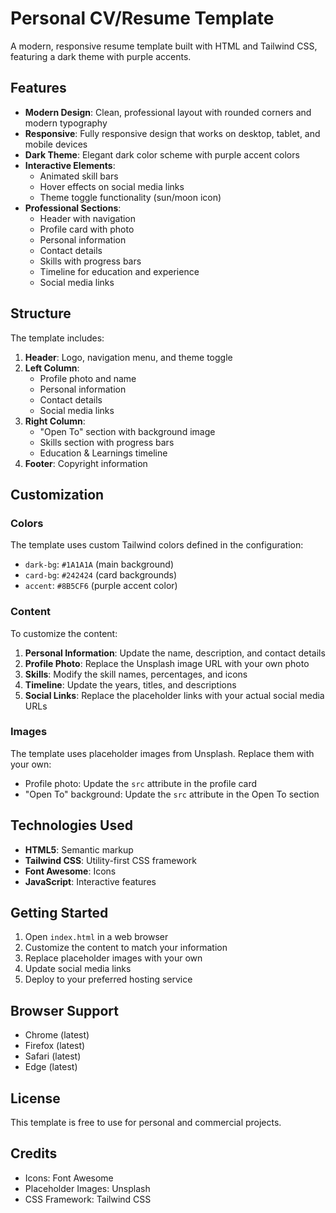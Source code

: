 # Personal CV/Resume Template

A modern, responsive resume template built with HTML and Tailwind CSS, featuring a dark theme with purple accents.

## Features

- **Modern Design**: Clean, professional layout with rounded corners and modern typography
- **Responsive**: Fully responsive design that works on desktop, tablet, and mobile devices
- **Dark Theme**: Elegant dark color scheme with purple accent colors
- **Interactive Elements**: 
  - Animated skill bars
  - Hover effects on social media links
  - Theme toggle functionality (sun/moon icon)
- **Professional Sections**:
  - Header with navigation
  - Profile card with photo
  - Personal information
  - Contact details
  - Skills with progress bars
  - Timeline for education and experience
  - Social media links

## Structure

The template includes:

1. **Header**: Logo, navigation menu, and theme toggle
2. **Left Column**: 
   - Profile photo and name
   - Personal information
   - Contact details
   - Social media links
3. **Right Column**:
   - "Open To" section with background image
   - Skills section with progress bars
   - Education & Learnings timeline
4. **Footer**: Copyright information

## Customization

### Colors
The template uses custom Tailwind colors defined in the configuration:
- `dark-bg`: `#1A1A1A` (main background)
- `card-bg`: `#242424` (card backgrounds)
- `accent`: `#8B5CF6` (purple accent color)

### Content
To customize the content:

1. **Personal Information**: Update the name, description, and contact details
2. **Profile Photo**: Replace the Unsplash image URL with your own photo
3. **Skills**: Modify the skill names, percentages, and icons
4. **Timeline**: Update the years, titles, and descriptions
5. **Social Links**: Replace the placeholder links with your actual social media URLs

### Images
The template uses placeholder images from Unsplash. Replace them with your own:
- Profile photo: Update the `src` attribute in the profile card
- "Open To" background: Update the `src` attribute in the Open To section

## Technologies Used

- **HTML5**: Semantic markup
- **Tailwind CSS**: Utility-first CSS framework
- **Font Awesome**: Icons
- **JavaScript**: Interactive features

## Getting Started

1. Open `index.html` in a web browser
2. Customize the content to match your information
3. Replace placeholder images with your own
4. Update social media links
5. Deploy to your preferred hosting service

## Browser Support

- Chrome (latest)
- Firefox (latest)
- Safari (latest)
- Edge (latest)

## License

This template is free to use for personal and commercial projects.

## Credits

- Icons: Font Awesome
- Placeholder Images: Unsplash
- CSS Framework: Tailwind CSS 